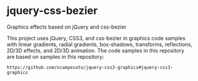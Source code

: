 # jquery-css-bezier
Graphics effects based on jQuery and css-bezier

This project uses jQuery, CSS3, and css-bezier in graphics code samples with linear gradients, radial gradients, box-shadows, transforms, reflections, 2D/3D effects, and 2D/3D animation. The code samples in this repository are based on samples in this repository: 
```
https://github.com/ocampesato/jquery-css3-graphics#jquery-css3-graphics
```
